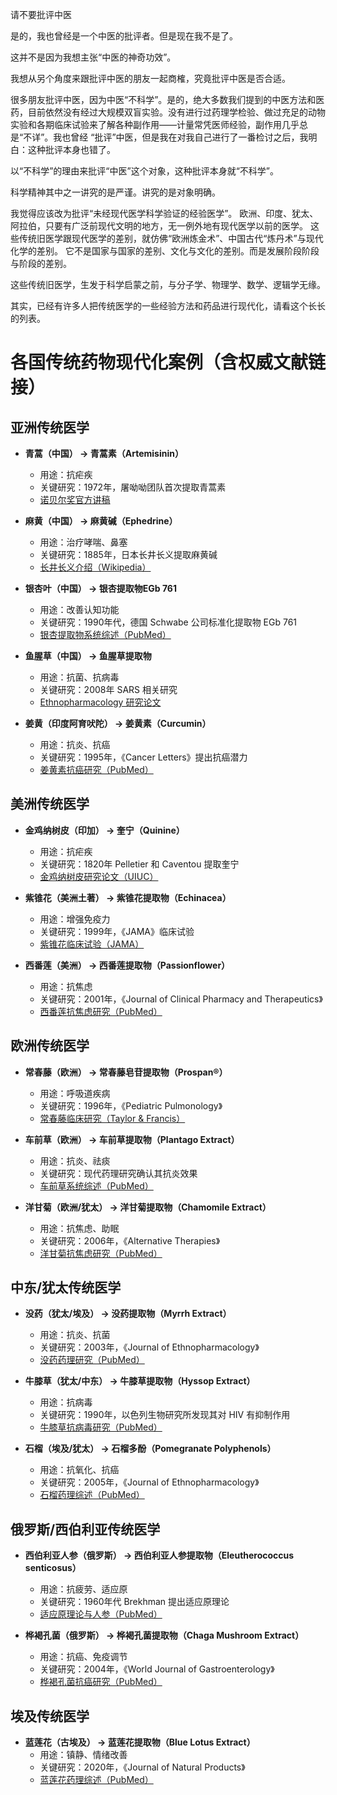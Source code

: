 请不要批评中医

是的，我也曾经是一个中医的批评者。但是现在我不是了。

这并不是因为我想主张“中医的神奇功效”。

我想从另个角度来跟批评中医的朋友一起商榷，究竟批评中医是否合适。

很多朋友批评中医，因为中医“不科学”。是的，绝大多数我们提到的中医方法和医药，目前依然没有经过大规模双盲实验。没有进行过药理学检验、做过充足的动物实验和各期临床试验来了解各种副作用——计量常凭医师经验，副作用几乎总是“不详”。我也曾经 “批评”中医，但是我在对我自己进行了一番检讨之后，我明白：这种批评本身也错了。

以“不科学”的理由来批评“中医”这个对象，这种批评本身就“不科学”。

科学精神其中之一讲究的是严谨。讲究的是对象明确。

我觉得应该改为批评“未经现代医学科学验证的经验医学”。
欧洲、印度、犹太、阿拉伯，只要有广泛前现代文明的地方，无一例外地有现代医学以前的医学。
这些传统旧医学跟现代医学的差别，就仿佛“欧洲炼金术”、中国古代“炼丹术”与现代化学的差别。
它不是国家与国家的差别、文化与文化的差别。而是发展阶段阶段与阶段的差别。

这些传统旧医学，生发于科学启蒙之前，与分子学、物理学、数学、逻辑学无缘。

其实，已经有许多人把传统医学的一些经验方法和药品进行现代化，请看这个长长的列表。


# 各国传统药物现代化案例（含权威文献链接）

## 亚洲传统医学

- **青蒿（中国） → 青蒿素（Artemisinin）**  
  - 用途：抗疟疾  
  - 关键研究：1972年，屠呦呦团队首次提取青蒿素  
  - [诺贝尔奖官方讲稿](https://www.nobelprize.org/uploads/2018/06/tu-lecture.pdf?utm_source=chatgpt.com)

- **麻黄（中国） → 麻黄碱（Ephedrine）**  
  - 用途：治疗哮喘、鼻塞  
  - 关键研究：1885年，日本长井长义提取麻黄碱  
  - [长井长义介绍（Wikipedia）](https://en.wikipedia.org/wiki/Nagai_Nagayoshi?utm_source=chatgpt.com)

- **银杏叶（中国） → 银杏提取物EGb 761**  
  - 用途：改善认知功能  
  - 关键研究：1990年代，德国 Schwabe 公司标准化提取物 EGb 761  
  - [银杏提取物系统综述（PubMed）](https://pubmed.ncbi.nlm.nih.gov/36994422/?utm_source=chatgpt.com)

- **鱼腥草（中国） → 鱼腥草提取物**  
  - 用途：抗菌、抗病毒  
  - 关键研究：2008年 SARS 相关研究  
  - [Ethnopharmacology 研究论文](https://www.sciencedirect.com/science/article/abs/pii/S0378874108001529?utm_source=chatgpt.com)

- **姜黄（印度阿育吠陀） → 姜黄素（Curcumin）**  
  - 用途：抗炎、抗癌  
  - 关键研究：1995年，《Cancer Letters》提出抗癌潜力  
  - [姜黄素抗癌研究（PubMed）](https://pubmed.ncbi.nlm.nih.gov/12680238/?utm_source=chatgpt.com)

## 美洲传统医学

- **金鸡纳树皮（印加） → 奎宁（Quinine）**  
  - 用途：抗疟疾  
  - 关键研究：1820年 Pelletier 和 Caventou 提取奎宁  
  - [金鸡纳树皮研究论文（UIUC）](https://www.life.illinois.edu/govindjee/recent_papers_files/Pelletier_and_Caventou%281817%2C1888%29.pdf?utm_source=chatgpt.com)

- **紫锥花（美洲土著） → 紫锥花提取物（Echinacea）**  
  - 用途：增强免疫力  
  - 关键研究：1999年，《JAMA》临床试验  
  - [紫锥花临床试验（JAMA）](https://jamanetwork.com/journals/jama/fullarticle/197760?utm_source=chatgpt.com)

- **西番莲（美洲） → 西番莲提取物（Passionflower）**  
  - 用途：抗焦虑  
  - 关键研究：2001年，《Journal of Clinical Pharmacy and Therapeutics》  
  - [西番莲抗焦虑研究（PubMed）](https://pubmed.ncbi.nlm.nih.gov/11679026/?utm_source=chatgpt.com)

## 欧洲传统医学

- **常春藤（欧洲） → 常春藤皂苷提取物（Prospan®）**  
  - 用途：呼吸道疾病  
  - 关键研究：1996年，《Pediatric Pulmonology》  
  - [常春藤临床研究（Taylor & Francis）](https://www.tandfonline.com/doi/full/10.1080/03007995.2023.2258777?utm_source=chatgpt.com)

- **车前草（欧洲） → 车前草提取物（Plantago Extract）**  
  - 用途：抗炎、祛痰  
  - 关键研究：现代药理研究确认其抗炎效果  
  - [车前草系统综述（PubMed）](https://pmc.ncbi.nlm.nih.gov/articles/PMC7142308/?utm_source=chatgpt.com)

- **洋甘菊（欧洲/犹太） → 洋甘菊提取物（Chamomile Extract）**  
  - 用途：抗焦虑、助眠  
  - 关键研究：2006年，《Alternative Therapies》  
  - [洋甘菊抗焦虑研究（PubMed）](https://pubmed.ncbi.nlm.nih.gov/22894890/?utm_source=chatgpt.com)

## 中东/犹太传统医学

- **没药（犹太/埃及） → 没药提取物（Myrrh Extract）**  
  - 用途：抗炎、抗菌  
  - 关键研究：2003年，《Journal of Ethnopharmacology》  
  - [没药药理研究（PubMed）](https://pmc.ncbi.nlm.nih.gov/articles/PMC9672555/?utm_source=chatgpt.com)

- **牛膝草（犹太/中东） → 牛膝草提取物（Hyssop Extract）**  
  - 用途：抗病毒  
  - 关键研究：1990年，以色列生物研究所发现其对 HIV 有抑制作用  
  - [牛膝草抗病毒研究（PubMed）](https://pubmed.ncbi.nlm.nih.gov/1708226/?utm_source=chatgpt.com)

- **石榴（埃及/犹太） → 石榴多酚（Pomegranate Polyphenols）**  
  - 用途：抗氧化、抗癌  
  - 关键研究：2005年，《Journal of Ethnopharmacology》  
  - [石榴药理综述（PubMed）](https://pmc.ncbi.nlm.nih.gov/articles/PMC7142308/?utm_source=chatgpt.com)

## 俄罗斯/西伯利亚传统医学

- **西伯利亚人参（俄罗斯） → 西伯利亚人参提取物（Eleutherococcus senticosus）**  
  - 用途：抗疲劳、适应原  
  - 关键研究：1960年代 Brekhman 提出适应原理论  
  - [适应原理论与人参（PubMed）](https://pmc.ncbi.nlm.nih.gov/articles/PMC7142308/?utm_source=chatgpt.com)

- **桦褐孔菌（俄罗斯） → 桦褐孔菌提取物（Chaga Mushroom Extract）**  
  - 用途：抗癌、免疫调节  
  - 关键研究：2004年，《World Journal of Gastroenterology》  
  - [桦褐孔菌抗癌研究（PubMed）](https://pmc.ncbi.nlm.nih.gov/articles/PMC7142308/?utm_source=chatgpt.com)

## 埃及传统医学

- **蓝莲花（古埃及） → 蓝莲花提取物（Blue Lotus Extract）**  
  - 用途：镇静、情绪改善  
  - 关键研究：2020年，《Journal of Natural Products》  
  - [蓝莲花药理综述（PubMed）](https://pmc.ncbi.nlm.nih.gov/articles/PMC7142308/?utm_source=chatgpt.com)
